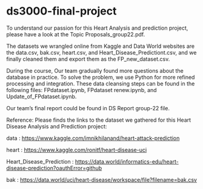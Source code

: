 # ds3000-final-project

To understand our passion for this Heart Analysis and prediction project, please have a look at the Topic Proposals_group22.pdf.

The datasets we wrangled online from Kaggle and Data World websites are the data.csv, bak.csv, heart.csv, and Heart_Disease_Predictiont.csv, and we finally cleaned them and export them as the FP_new_dataset.csv.
 
During the course, Our team gradually found more questions about the database in practice. To solve the problem, we use Python for more refined processing and integration. These data cleansing steps can be found in the following files: FPdataset.ipynb, FPdataset renew.ipynb, and Update_of_FPdataset.ipynb. 

Our team’s final report could be found in DS Report group-22 file. 



Reference:
Please finds the links to the dataset we gathered for this Heart Disease Analysis and Prediction project:

data : https://www.kaggle.com/imnikhilanand/heart-attack-prediction

heart : https://www.kaggle.com/ronitf/heart-disease-uci

Heart_Disease_Prediction : https://data.world/informatics-edu/heart-disease-prediction?oauthError=github

bak : https://data.world/uci/heart-disease/workspace/file?filename=bak.csv
